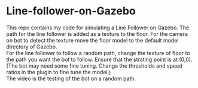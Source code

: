 # Line-follower-on-Gazebo

This repo contains my code for simulating a Line Follower on Gazebo.
The path for the line follower is added as a texture to the floor. For the camera on bot to detect the texture move the floor model to the default model directory of Gazebo.\
For the line follower to follow a random path, change the texture of floor to the path you want the bot to follow. Ensure that the strating point is at (0,0). (The bot may need some fine tuning. Change the thresholds and speed ratios in the plugin to fine tune the model.)\
The video is the testing of the bot on a random path.
